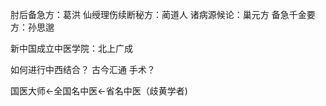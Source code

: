 肘后备急方：葛洪
仙绶理伤续断秘方：蔺道人
诸病源候论：巢元方
备急千金要方：孙思邈

新中国成立中医学院：北上广成

如何进行中西结合？
古今汇通
手术？

国医大师←全国名中医←省名中医（歧黄学者)
























